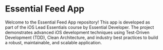 # Essential Feed App

Welcome to the Essential Feed App repository! This app is developed as part of the iOS Lead Essentials course by Essential Developer. The project demonstrates advanced iOS development techniques using Test-Driven Development (TDD), Clean Architecture, and industry best practices to build a robust, maintainable, and scalable application.

